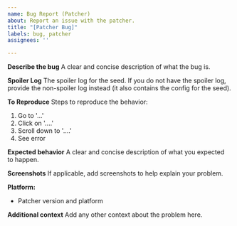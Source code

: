 ```yaml
---
name: Bug Report (Patcher)
about: Report an issue with the patcher.
title: "[Patcher Bug]"
labels: bug, patcher
assignees: ''

---
```


**Describe the bug**
A clear and concise description of what the bug is.

**Spoiler Log**
The spoiler log for the seed. If you do not have the spoiler log, provide the non-spoiler log instead (it also contains the config for the seed).

**To Reproduce**
Steps to reproduce the behavior:
1. Go to '...'
2. Click on '....'
3. Scroll down to '....'
4. See error

**Expected behavior**
A clear and concise description of what you expected to happen.

**Screenshots**
If applicable, add screenshots to help explain your problem.

**Platform:**
 - Patcher version and platform

**Additional context**
Add any other context about the problem here.
